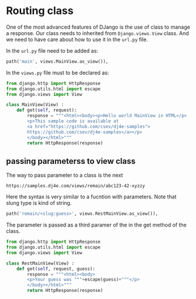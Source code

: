 # Routing class

One of the most advanced features of DJango is the use of class to manage a response.  Our class needs to inherited from `Django.views.View` class. And we need to have care about how to use it in the `url.py` file.

In the `url.py` file need to be added as:
```python
path('main', views.MainView.as_view()),
```

In the `views.py` file must to be declared as:

```python
from django.http import HttpResponse
from django.utils.html import escape
from django.views import View

class MainView(View) :
    def get(self, request):
        response = """<html><body><p>Hello world MainView in HTML</p>
        <p>This sample code is available at
        <a href="https://github.com/csev/dj4e-samples">
        https://github.com/csev/dj4e-samples</a></p>
        </body></html>"""
        return HttpResponse(response)

```

## passing parameterss to view class

The way to pass parameter to a class is the next

```
https://samples.dj4e.com/views/remain/abc123-42-xyzzy 

```

Here the syntax is very similar to a fucntion with parameters. Note that slung type is kind of string.

```python
path('remain/<slug:guess>', views.RestMainView.as_view()),

```

The parameter is passed as a third paramer of the in the get method of the class.

```python
from django.http import HttpResponse
from django.utils.html import escape
from django.views import View

class RestMainView(View) :
    def get(self, request, guess):
        response = """<html><body>
        <p>Your guess was """+escape(guess)+"""</p>
        </body></html>"""
        return HttpResponse(response)

```